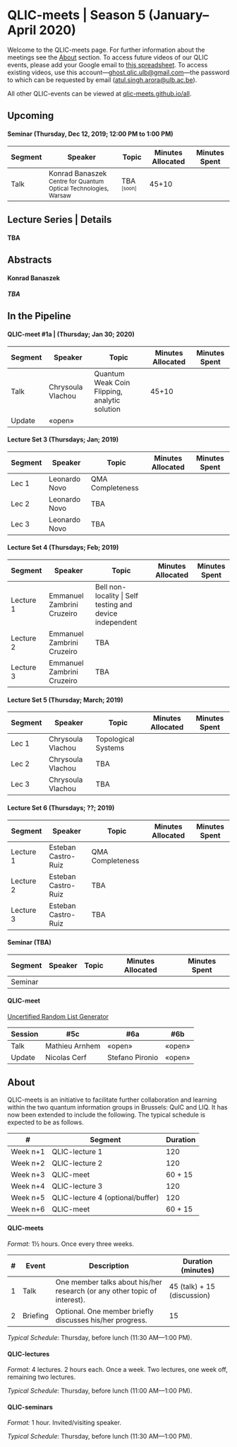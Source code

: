 # QLIC-meets | Season 5 (January–April 2020)
Welcome to the QLIC-meets page. For further information about the meetings see the [About](#About) section. To access future videos of our QLIC events, please add your Google email to [this spreadsheet](https://docs.google.com/spreadsheets/d/1_8xdH3ih4KBwd91U2FQ1GKMV2C-C8y-pgjTPMlqSnSI/edit?usp=sharing). To access existing videos, use this account—ghost.qlic.ulb@gmail.com—the password to which can be requested by email (atul.singh.arora@ulb.ac.be).

All other QLIC-events can be viewed at [qlic-meets.github.io/all](https://qlic-meets.github.io/all).



## Upcoming

#### Seminar (Thursday, Dec 12, 2019; 12:00 PM to 1:00 PM)

| Segment | Speaker                                                      | Topic                            | Minutes Allocated | Minutes Spent |
| ------- | ------------------------------------------------------------ | -------------------------------- | ----------------- | ------------- |
| Talk    | Konrad Banaszek <sub>Centre for Quantum Optical Technologies, Warsaw</sub> | TBA <sub><sup>[soon]</sup></sub> | 45+10             |               |



## Lecture Series | Details



#### TBA






## Abstracts

#### Konrad Banaszek

##### TBA



## In the Pipeline



#### QLIC-meet #1a | (Thursday; Jan 30; 2020)

| Segment | Speaker           | Topic                                         | Minutes Allocated | Minutes Spent |
| ------- | ----------------- | --------------------------------------------- | ----------------- | ------------- |
| Talk    | Chrysoula Vlachou | Quantum Weak Coin Flipping, analytic solution | 45+10             |               |
| Update  | «open»            |                                               |                   |               |



#### Lecture Set 3 (Thursdays; Jan; 2019)

| Segment    | Speaker       | Topic | Minutes Allocated | Minutes Spent |
| ---------- | ------------- | ----- | ----------------- | ------------- |
| Lec 1 | Leonardo Novo | QMA Completeness      |                   |               |
| Lec 2 | Leonardo Novo | TBA      |                   |               |
| Lec 3 | Leonardo Novo | TBA      |                   |               |



#### Lecture Set 4 (Thursdays; Feb; 2019)

| Segment    | Speaker       | Topic | Minutes Allocated | Minutes Spent |
| ---------- | ------------- | ----- | ----------------- | ------------- |
| Lecture 1 | Emmanuel Zambrini Cruzeiro | Bell non-locality \| Self testing and device independent |                   |               |
| Lecture 2 | Emmanuel Zambrini Cruzeiro | TBA      |                   |               |
| Lecture 3 | Emmanuel Zambrini Cruzeiro | TBA      |                   |               |



#### Lecture Set 5 (Thursday; March; 2019)

| Segment    | Speaker       | Topic | Minutes Allocated | Minutes Spent |
| ---------- | ------------- | ----- | ----------------- | ------------- |
| Lec 1 | Chrysoula Vlachou | Topological Systems |                   |               |
| Lec 2 | Chrysoula Vlachou | TBA      |                   |               |
| Lec 3 | Chrysoula Vlachou | TBA      |                   |               |



#### Lecture Set 6 (Thursdays; ??; 2019)

| Segment   | Speaker             | Topic            | Minutes Allocated | Minutes Spent |
| --------- | ------------------- | ---------------- | ----------------- | ------------- |
| Lecture 1 | Esteban Castro-Ruiz | QMA Completeness |                   |               |
| Lecture 2 | Esteban Castro-Ruiz | TBA              |                   |               |
| Lecture 3 | Esteban Castro-Ruiz | TBA              |                   |               |



#### Seminar (TBA)

| Segment | Speaker | Topic | Minutes Allocated | Minutes Spent |
| ------- | ------- | ----- | ----------------- | ------------- |
| Seminar |         |       |                   |               |



#### QLIC-meet

[Uncertified Random List Generator](https://mybinder.org/v2/gh/QuIC-meets/QuIC-meets.github.io/master?filepath=season2/lineUp/lineUp.ipynb)

| Session | #5c            | #6a             | #6b    |
| ------- | -------------- | --------------- | ------ |
| Talk    | Mathieu Arnhem | «open»          | «open» |
| Update  | Nicolas Cerf   | Stefano Pironio | «open» |



## About

QLIC-meets is an initiative to facilitate further collaboration and learning within the two quantum information groups in Brussels: QuIC and LIQ. It has now been extended to include the following. The typical schedule is expected to be as follows.



| #        | Segment                          | Duration |
| -------- | -------------------------------- | -------- |
| Week n+1 | QLIC-lecture 1                   | 120      |
| Week n+2 | QLIC-lecture 2                   | 120      |
| Week n+3 | QLIC-meet                        | 60 + 15  |
| Week n+4 | QLIC-lecture 3                   | 120      |
| Week n+5 | QLIC-lecture 4 (optional/buffer) | 120      |
| Week n+6 | QLIC-meet                        | 60 + 15  |





#### QLIC-meets

*Format:* 1½ hours. Once every three weeks.

| #    | Event    | Description                                                  | Duration (minutes)          |
| ---- | -------- | ------------------------------------------------------------ | --------------------------- |
| 1    | Talk     | One member talks about his/her research (or any other topic of interest). | 45 (talk) + 15 (discussion) |
| 2    | Briefing | Optional. One member briefly discusses his/her progress.     | 15                          |

*Typical Schedule*: Thursday, before lunch (11:30 AM—1:00 PM).





#### QLIC-lectures

*Format:* 4 lectures. 2 hours each. Once a week. Two lectures, one week off, remaining two lectures.

*Typical Schedule*: Thursday, before lunch (11:00 AM—1:00 PM).





#### QLIC-seminars

*Format:* 1 hour. Invited/visiting speaker.

*Typical Schedule*: Thursday, before lunch (11:30 AM—1:00 PM).